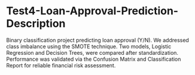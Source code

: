 # Test4-Loan-Approval-Prediction-Description
Binary classification project predicting loan approval (Y/N). We addressed class imbalance using the SMOTE technique. Two models, Logistic Regression and Decision Trees, were compared after standardization. Performance was validated via the Confusion Matrix and Classification Report for reliable financial risk assessment.
